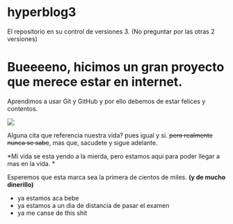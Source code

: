 # hyperblog3
El repositorio en su control de versiones 3. (No preguntar por las otras 2 versiones)
# Bueeeeno, hicimos un gran proyecto que merece estar en internet. 

Aprendimos a usar Git y GitHub y por ello debemos de estar felices y contentos. 

[![](cats)](https://media.tenor.com/f-pzyh_lVwQAAAAM/gato-moviendo-la-cabeza.gif)

Alguna cita que referencia nuestra vida? pues igual y si. ~~pero realmente nunca se sabe~~, mas que, sacudete y sigue adelante. 

*Mi vida se esta yendo a la mierda, pero estamos aqui para poder llegar a mas en la vida. *

Esperemos que esta marca sea la primera de cientos de miles. **(y de mucho dinerillo)**

* ya estamos aca bebe 
* ya estamos a un dia de distancia de pasar el examen
* ya me canse de this shit 
